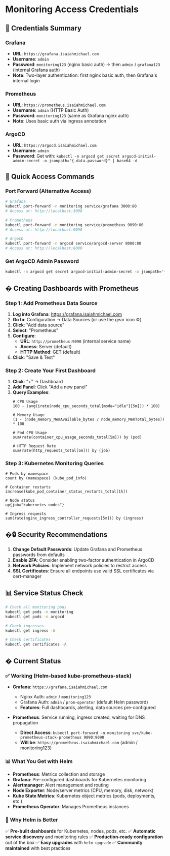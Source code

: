 # Monitoring Access Credentials

## 🔑 **Credentials Summary**

### **Grafana**
- **URL**: `https://grafana.isaiahmichael.com`
- **Username**: `admin` 
- **Password**: `monitoring123` (nginx basic auth) → then `admin` / `grafana123` (internal Grafana auth)
- **Note**: Two-layer authentication: first nginx basic auth, then Grafana's internal login

### **Prometheus**
- **URL**: `https://prometheus.isaiahmichael.com`
- **Username**: `admin` (HTTP Basic Auth)
- **Password**: `monitoring123` (same as Grafana nginx auth)
- **Note**: Uses basic auth via ingress annotation

### **ArgoCD**
- **URL**: `https://argocd.isaiahmichael.com`
- **Username**: `admin`
- **Password**: Get with: `kubectl -n argocd get secret argocd-initial-admin-secret -o jsonpath="{.data.password}" | base64 -d`

## 🚀 **Quick Access Commands**

### **Port Forward (Alternative Access)**
```bash
# Grafana
kubectl port-forward -n monitoring service/grafana 3000:80
# Access at: http://localhost:3000

# Prometheus  
kubectl port-forward -n monitoring service/prometheus 9090:80
# Access at: http://localhost:9090

# ArgoCD
kubectl port-forward -n argocd service/argocd-server 8080:80
# Access at: http://localhost:8080
```

### **Get ArgoCD Admin Password**
```bash
kubectl -n argocd get secret argocd-initial-admin-secret -o jsonpath="{.data.password}" | base64 -d && echo
```

## � **Creating Dashboards with Prometheus**

### **Step 1: Add Prometheus Data Source**
1. **Log into Grafana**: https://grafana.isaiahmichael.com
2. **Go to**: Configuration → Data Sources (or use the gear icon ⚙️)
3. **Click**: "Add data source"
4. **Select**: "Prometheus"
5. **Configure**:
   - **URL**: `http://prometheus:9090` (internal service name)
   - **Access**: Server (default)
   - **HTTP Method**: GET (default)
6. **Click**: "Save & Test"

### **Step 2: Create Your First Dashboard**
1. **Click**: "+" → Dashboard
2. **Add Panel**: Click "Add a new panel"
3. **Query Examples**:
   ```promql
   # CPU Usage
   100 - (avg(irate(node_cpu_seconds_total{mode="idle"}[5m])) * 100)
   
   # Memory Usage
   (1 - (node_memory_MemAvailable_bytes / node_memory_MemTotal_bytes)) * 100
   
   # Pod CPU Usage
   sum(rate(container_cpu_usage_seconds_total[5m])) by (pod)
   
   # HTTP Request Rate
   sum(rate(http_requests_total[5m])) by (job)
   ```

### **Step 3: Kubernetes Monitoring Queries**
```promql
# Pods by namespace
count by (namespace) (kube_pod_info)

# Container restarts
increase(kube_pod_container_status_restarts_total[1h])

# Node status
up{job="kubernetes-nodes"}

# Ingress requests
sum(rate(nginx_ingress_controller_requests[5m])) by (ingress)
```

## �🔒 **Security Recommendations**

1. **Change Default Passwords**: Update Grafana and Prometheus passwords from defaults
2. **Enable 2FA**: Consider enabling two-factor authentication in ArgoCD
3. **Network Policies**: Implement network policies to restrict access
4. **SSL Certificates**: Ensure all endpoints use valid SSL certificates via cert-manager

## 📊 **Service Status Check**
```bash
# Check all monitoring pods
kubectl get pods -n monitoring
kubectl get pods -n argocd

# Check ingresses
kubectl get ingress -A

# Check certificates
kubectl get certificates -A
```

## � **Current Status** 

### ✅ **Working (Helm-based kube-prometheus-stack)**
- **Grafana**: `https://grafana.isaiahmichael.com` 
  - Nginx Auth: `admin` / `monitoring123`
  - Grafana Auth: `admin` / `prom-operator` (default Helm password)
  - **Features**: Full dashboards, alerting, data sources pre-configured

- **Prometheus**: Service running, ingress created, waiting for DNS propagation
  - **Direct Access**: `kubectl port-forward -n monitoring svc/kube-prometheus-stack-prometheus 9090:9090`
  - **Will be**: `https://prometheus.isaiahmichael.com` (admin / monitoring123)

### 📊 **What You Get with Helm**
- **Prometheus**: Metrics collection and storage
- **Grafana**: Pre-configured dashboards for Kubernetes monitoring
- **Alertmanager**: Alert management and routing  
- **Node Exporter**: Node/server metrics (CPU, memory, disk, network)
- **Kube State Metrics**: Kubernetes object metrics (pods, deployments, etc.)
- **Prometheus Operator**: Manages Prometheus instances

### 🚀 **Why Helm is Better**
✅ **Pre-built dashboards** for Kubernetes, nodes, pods, etc.
✅ **Automatic service discovery** and monitoring rules
✅ **Production-ready configuration** out of the box
✅ **Easy upgrades** with `helm upgrade`
✅ **Community maintained** with best practices
